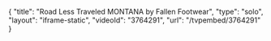 {
    "title": "Road Less Traveled MONTANA by Fallen Footwear",
    "type": "solo",
    "layout": "iframe-static",
    "videoId": "3764291",
    "url": "\/tvpembed\/3764291"
}